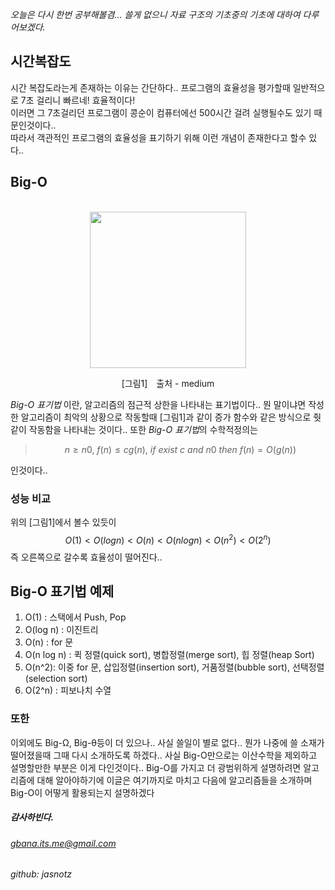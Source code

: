 [category]: <> (일반, 컴공)
[date]: <> (2022/06/07)
[title]: <> ([컴공] 시간복잡도 Big-O 표기법)

_오늘은 다시 한번 공부해볼겸... 쓸게 없으니 자료 구조의 기초중의 기초에 대하여 다루어보겠다._


## 시간복잡도
시간 복잡도라는게 존재하는 이유는 간단하다.. 프로그램의 효율성을 평가할때 일반적으로 7초 걸리니 빠르네! 효율적이다!\
이러면 그 7초걸리던 프로그램이 콩순이 컴퓨터에선 500시간 걸려 실행될수도 있기 때문인것이다..\
따라서 객관적인 프로그램의 효율성을 표기하기 위해 이런 개념이 존재한다고 할수 있다..


## Big-O
<center>
<br>
    <img src="https://miro.medium.com/v2/resize:fit:1358/1*dWet_YU-5072Kcko7LzsuQ.jpeg" height="250">
    <p> [그림1]　출처 - medium</p>
</center>


*Big-O 표기법* 이란, 알고리즘의 점근적 상한을 나타내는 표기법이다.. 뭔 말이냐면 작성한 알고리즘이 최악의 상황으로 작동할때 [그림1]과 같이 증가 함수와 같은 방식으로 줫같이 작동함을 나타내는 것이다.. 또한 *Big-O 표기법*의 수학적정의는

>$$n ≥ n0,\ f(n)  ≤   c  g(n),\ if\ exist\ c\ and\ n0\ then\  f(n) = O(g(n))$$

인것이다..

### 성능 비교
위의 [그림1]에서 볼수 있듯이 $$ O(1) < O(log n) < O(n) < O(n log n) < O(n^2) < O(2^n) $$ 
즉 오른쪽으로 갈수록 효율성이 떨어진다..

## Big-O 표기법 예제
1. O(1) : 스택에서 Push, Pop 
2. O(log n) : 이진트리 
3. O(n) : for 문 
4. O(n log n) : 퀵 정렬(quick sort), 병합정렬(merge sort), 힙 정렬(heap Sort)
5. O(n^2): 이중 for 문, 삽입정렬(insertion sort), 거품정렬(bubble sort), 선택정렬(selection sort)
6. O(2^n) : 피보나치 수열

### 또한
이외에도 Big-Ω, Big-θ등이 더 있으나.. 사실 쓸일이 별로 없다.. 뭔가 나중에 쓸 소재가 떨어졌을때 그때 다시 소개하도록 하겠다.. 사실 Big-O만으로는 이산수학을 제외하고 설명할만한 부분은 이게 다인것이다.. Big-O를 가지고 더 광범위하게 설명하려면 알고리즘에 대해 알아야하기에 이글은 여기까지로 마치고 다음에 알고리즘들을 소개하며 Big-O이 어떻게 활용되는지 설명하겠다

##### 감사하빈다.

###### gbana.its.me@gmail.com
###### github: jasnotz
